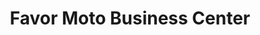 ---
title: "Favor Moto Business Center"
url: /ganta/favor-moto-business-center/
shop: Eisenwaren
---